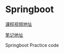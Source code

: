 # Springboot
[课程视频地址](http://www.imooc.com/learn/767)

[笔记地址](http://zntn.leanote.com/)

Springboot Practice code

